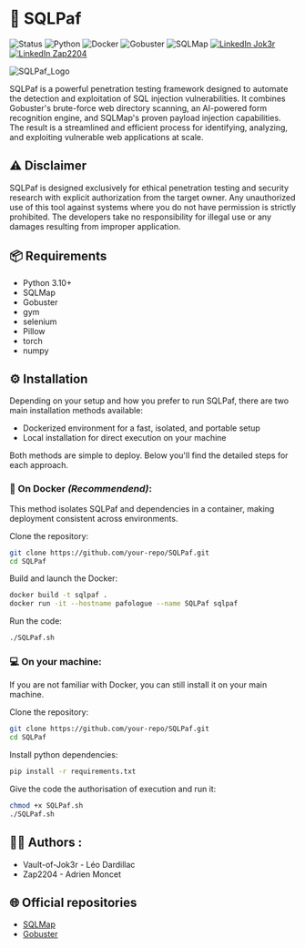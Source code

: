 # 🚀 SQLPaf

![Status](https://img.shields.io/badge/Status-Stable-blue)
![Python](https://img.shields.io/badge/Python-3.10%2B-blue)
![Docker](https://img.shields.io/badge/Docker-Supported-blue)
![Gobuster](https://img.shields.io/badge/Gobuster-Integrated-blue)
![SQLMap](https://img.shields.io/badge/SQLMap-Automated-blue)
[![LinkedIn Jok3r](https://img.shields.io/badge/LinkedIn-Jok3r-purple)](https://www.linkedin.com/in/leo-dardillac/)
[![LinkedIn Zap2204](https://img.shields.io/badge/LinkedIn-Zap2204-purple)](https://www.linkedin.com/in/adrien-moncet/)


![SQLPaf_Logo](https://github.com/user-attachments/assets/360c1632-a9f1-4740-b45b-f4b67027336a)

SQLPaf is a powerful penetration testing framework designed to automate the detection and exploitation of SQL injection vulnerabilities.
It combines Gobuster's brute-force web directory scanning, an AI-powered form recognition engine, and SQLMap's proven payload injection capabilities. The result is a streamlined and efficient process for identifying, analyzing, and exploiting vulnerable web applications at scale.

## ⚠️ Disclaimer

SQLPaf is designed exclusively for ethical penetration testing and security research with explicit authorization from the target owner.
Any unauthorized use of this tool against systems where you do not have permission is strictly prohibited.
The developers take no responsibility for illegal use or any damages resulting from improper application.

## 📦 Requirements

- Python 3.10+
- SQLMap
- Gobuster
- gym
- selenium
- Pillow
- torch
- numpy

## ⚙️ Installation

Depending on your setup and how you prefer to run SQLPaf, there are two main installation methods available:

- Dockerized environment for a fast, isolated, and portable setup
- Local installation for direct execution on your machine

Both methods are simple to deploy. Below you'll find the detailed steps for each approach.

### 🐳 On Docker *(Recommendend)*:

This method isolates SQLPaf and dependencies in a container, making deployment consistent across environments.

Clone the repository:

```bash
git clone https://github.com/your-repo/SQLPaf.git
cd SQLPaf
```

Build and launch the Docker:

```bash
docker build -t sqlpaf .
docker run -it --hostname pafologue --name SQLPaf sqlpaf
```

Run the code:

```bash
./SQLPaf.sh
```

### 💻 On your machine:

If you are not familiar with Docker, you can still install it on your main machine.

Clone the repository:

```bash
git clone https://github.com/your-repo/SQLPaf.git
cd SQLPaf
```

Install python dependencies:

```bash
pip install -r requirements.txt
```

Give the code the authorisation of execution and run it:

```bash
chmod +x SQLPaf.sh
./SQLPaf.sh
```

## 👨‍💻 Authors :
 
- Vault-of-Jok3r - Léo Dardillac
- Zap2204 - Adrien Moncet

## 🌐 Official repositories

- [SQLMap](https://github.com/sqlmapproject/sqlmap)
- [Gobuster](https://github.com/OJ/gobuster)
